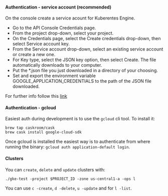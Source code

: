 #### Authentication - service account (recommended)

On the console create a service acount for Kuberentes Engine.

* Go to the API Console Credentials page.
* From the project drop-down, select your project.
* On the Credentials page, select the Create credentials drop-down, then select Service account key.
* From the Service account drop-down, select an existing service account or create a new one.
* For Key type, select the JSON key option, then select Create. The file automatically downloads to your computer.
* Put the *.json file you just downloaded in a directory of your choosing. 
* Set and export the environment variable GOOGLE_APPLICATION_CREDENTIALS to the path of the JSON file downloaded.

For further info follow this [link](https://developers.google.com/identity/protocols/application-default-credentials)

#### Authentication - gcloud

Easiest auth during development is to use the `gcloud` cli tool. To install it:

```
brew tap caskroom/cask
brew cask install google-cloud-sdk
```

Once gcloud is installed the easiest way is to authenticate from where running the binary: `gcloud auth application-default login`.

#### Clusters

You can `create`, `delete` and `update` clusters with: 

```
./gke-test -project $PROJECT_ID -zone us-central1-a -ops l
```
You can use `c -create`, `d -delete`, `u -update` and for `l -list`.


